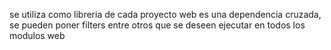 se utiliza como libreria de cada proyecto web
es una dependencia cruzada, se pueden poner filters entre otros que se deseen ejecutar en todos los modulos web